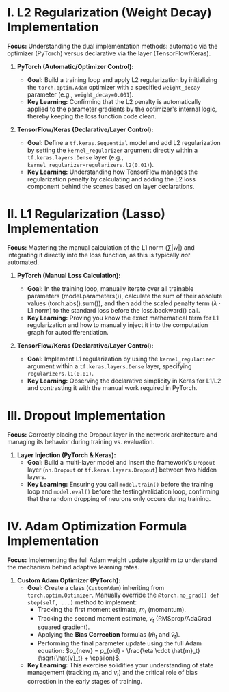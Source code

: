 # **I. L2 Regularization (Weight Decay) Implementation**

**Focus:** Understanding the dual implementation methods: automatic via the optimizer (PyTorch) versus declarative via the layer (TensorFlow/Keras).

1.  **PyTorch (Automatic/Optimizer Control):**
    * **Goal:** Build a training loop and apply L2 regularization by initializing the `torch.optim.Adam` optimizer with a specified `weight_decay` parameter (e.g., `weight_decay=0.001`).
    * **Key Learning:** Confirming that the L2 penalty is automatically applied to the parameter gradients by the optimizer's internal logic, thereby keeping the loss function code clean.

2.  **TensorFlow/Keras (Declarative/Layer Control):**
    * **Goal:** Define a `tf.keras.Sequential` model and add L2 regularization by setting the `kernel_regularizer` argument directly within a `tf.keras.layers.Dense` layer (e.g., `kernel_regularizer=regularizers.l2(0.01)`).
    * **Key Learning:** Understanding how TensorFlow manages the regularization penalty by calculating and adding the L2 loss component behind the scenes based on layer declarations.

# **II. L1 Regularization (Lasso) Implementation**

**Focus:** Mastering the manual calculation of the L1 norm ($\sum |w|$) and integrating it directly into the loss function, as this is typically *not* automated.

1.  **PyTorch (Manual Loss Calculation):**
    * **Goal:** In the training loop, manually iterate over all trainable parameters (model.parameters()), calculate the sum of their absolute values (torch.abs().sum()), and then add the scaled penalty term ($\lambda \cdot \text{L1\ norm}$) to the standard loss before the loss.backward() call.
    * **Key Learning:** Proving you know the exact mathematical term for L1 regularization and how to manually inject it into the computation graph for autodifferentiation.

2.  **TensorFlow/Keras (Declarative/Layer Control):**
    * **Goal:** Implement L1 regularization by using the `kernel_regularizer` argument within a `tf.keras.layers.Dense` layer, specifying `regularizers.l1(0.01)`.
    * **Key Learning:** Observing the declarative simplicity in Keras for L1/L2 and contrasting it with the manual work required in PyTorch.


# **III. Dropout Implementation**

**Focus:** Correctly placing the Dropout layer in the network architecture and managing its behavior during training vs. evaluation.

1.  **Layer Injection (PyTorch & Keras):**
    * **Goal:** Build a multi-layer model and insert the framework's `Dropout` layer (`nn.Dropout` or `tf.keras.layers.Dropout`) between two hidden layers.
    * **Key Learning:** Ensuring you call `model.train()` before the training loop and `model.eval()` before the testing/validation loop, confirming that the random dropping of neurons only occurs during training.

# **IV. Adam Optimization Formula Implementation**

**Focus:** Implementing the full Adam weight update algorithm to understand the mechanism behind adaptive learning rates.

1.  **Custom Adam Optimizer (PyTorch):**
    * **Goal:** Create a class (`CustomAdam`) inheriting from `torch.optim.Optimizer`. Manually override the `@torch.no_grad() def step(self, ...)` method to implement:
        * Tracking the first moment estimate, $m_t$ (momentum).
        * Tracking the second moment estimate, $v_t$ (RMSprop/AdaGrad squared gradient).
        * Applying the **Bias Correction** formulas ($\hat{m}_t$ and $\hat{v}_t$).
        * Performing the final parameter update using the full Adam equation: $p_{new} = p_{old} - \frac{\eta \cdot \hat{m}_t}{\sqrt{\hat{v}_t} + \epsilon}$. 
    * **Key Learning:** This exercise solidifies your understanding of state management (tracking $m_t$ and $v_t$) and the critical role of bias correction in the early stages of training.
